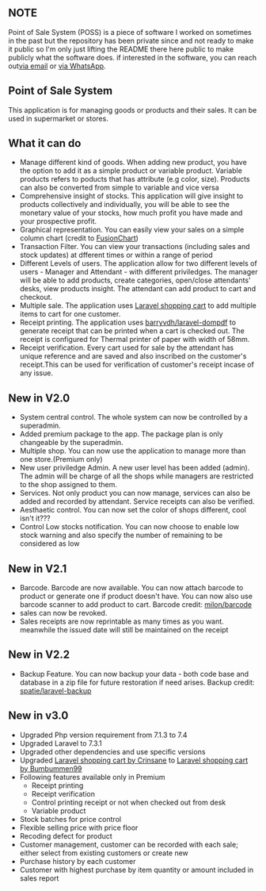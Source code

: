 ## NOTE
Point of Sale System (POSS) is a piece of software I worked on sometimes in the past but the repository has been private since and not ready to make it public so I'm only just lifting the README there here public to make publicly what the software does. if interested in the software, you can reach out[via email](mailto:adedayomatt@gmail.com) or [via WhatsApp](https://wa.me/2348139004572).


## Point of Sale System
This application is for managing goods or products and their sales. It can be used in supermarket or stores.

## What it can do

- Manage different kind of goods. When adding new product, you have the option to add it as a simple product or variable product. Variable products refers to poducts that has attribute (e.g color, size). Products can also be converted from simple to variable and vice versa
- Comprehensive insight of stocks. This application will give insight to products collectively and individually, you will be able to see the monetary value of your stocks, how much profit you have made and your prospective profit.
- Graphical representation. You can easily view your sales on a simple column chart (credit to [FusionChart](https://www.fusioncharts.com))
- Transaction Filter. You can view your transactions (including sales and stock updates) at dfferent times or within a range of period
- Different Levels of users. The application allow for two different levels of users - Manager and Attendant - with different priviledges. The manager will be able to add products, create categories, open/close attendants' desks, view products insight. The attendant can add product to cart and checkout.
- Multiple sale. The application uses [Laravel shopping cart](https://github.com/Crinsane/LaravelShoppingcart) to add multiple items to cart for one customer.
- Receipt printing. The application uses [barryvdh/laravel-dompdf](https://github.com/barryvdh/laravel-dompdf) to generate receipt that can be printed when a cart is checked out. The receipt is configured for Thermal printer of paper with width of 58mm.
- Receipt verification. Every cart used for sale by the attendant has unique reference and are saved and also inscribed on the customer's receipt.This can be used for verification of customer's receipt incase of any issue.
## New in V2.0
- System central control. The whole system can now be controlled by a superadmin.
- Added premium package to the app. The package plan is only changeable by  the superadmin.
- Multiple shop. You can now use the application to manage more than one store.(Premium only) 
- New user priviledge Admin. A new user level has been added (admin). The admin will be charge of all the shops while managers are restricted to the shop assigned to them.
- Services. Not only product you can now manage, services can also be added and recorded by attendant. Service receipts can also be verified.
- Aesthaetic control. You can now set the color of shops different, cool isn't it???
- Control Low stocks notification. You can now choose to enable low stock warning and also specify the number of remaining to be considered as low

## New in V2.1
- Barcode. Barcode are now available. You can now attach barcode to product or generate one if product doesn't have. You can now also use barcode scanner to add product to cart. Barcode credit: [milon/barcode](https://github.com/milon/barcode)
- sales can now be revoked.
- Sales receipts are now reprintable as many times as you want. meanwhile the issued date will still be maintained on the receipt

## New in V2.2
- Backup Feature. You can now backup your data - both code base and database in a zip file for future restoration if need arises. Backup credit: [spatie/laravel-backup](https://github.com/spatie/laravel-backup)

## New in v3.0
- Upgraded Php version requirement from 7.1.3 to 7.4
- Upgraded Laravel to 7.3.1
- Upgraded other dependencies and use specific versions
- Upgraded [Laravel shopping cart by Crinsane](https://github.com/Crinsane/LaravelShoppingcart) to [Laravel shopping cart by Bumbummen99 ](https://github.com/bumbummen99/LaravelShoppingcart)
- Following features available only in Premium
    - Receipt printing
    - Receipt verification
    - Control printing receipt or not when checked out from desk
    - Variable product
- Stock batches for price control
- Flexible selling price with price floor 
- Recoding defect for product
- Customer management, customer can be recorded with each sale; either select from existing customers or create new
- Purchase history by each customer
- Customer with highest purchase by item quantity or amount included in sales report
